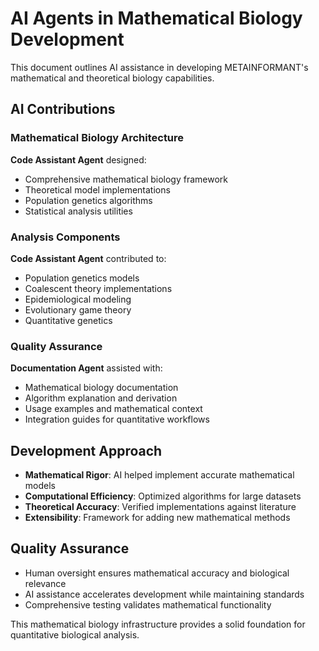 # AI Agents in Mathematical Biology Development

This document outlines AI assistance in developing METAINFORMANT's mathematical and theoretical biology capabilities.

## AI Contributions

### Mathematical Biology Architecture
**Code Assistant Agent** designed:
- Comprehensive mathematical biology framework
- Theoretical model implementations
- Population genetics algorithms
- Statistical analysis utilities

### Analysis Components
**Code Assistant Agent** contributed to:
- Population genetics models
- Coalescent theory implementations
- Epidemiological modeling
- Evolutionary game theory
- Quantitative genetics

### Quality Assurance
**Documentation Agent** assisted with:
- Mathematical biology documentation
- Algorithm explanation and derivation
- Usage examples and mathematical context
- Integration guides for quantitative workflows

## Development Approach

- **Mathematical Rigor**: AI helped implement accurate mathematical models
- **Computational Efficiency**: Optimized algorithms for large datasets
- **Theoretical Accuracy**: Verified implementations against literature
- **Extensibility**: Framework for adding new mathematical methods

## Quality Assurance

- Human oversight ensures mathematical accuracy and biological relevance
- AI assistance accelerates development while maintaining standards
- Comprehensive testing validates mathematical functionality

This mathematical biology infrastructure provides a solid foundation for quantitative biological analysis.
